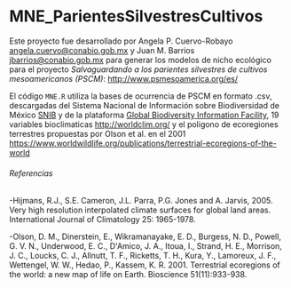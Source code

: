 # MNE_ParientesSilvestresCultivos

Este proyecto fue desarrollado por Angela P. Cuervo-Robayo <angela.cuervo@conabio.gob.mx> y 
Juan M. Barrios  <jbarrios@conabio.gob.mx> para generar los modelos de nicho ecológico para el proyecto _Salvaguardando a los parientes silvestres de cultivos mesoamericanos (PSCM)_: http://www.psmesoamerica.org/es/  

El código `MNE.R` utiliza la bases de ocurrencia de PSCM en formato .csv, descargadas del Sistema Nacional de Información sobre
Biodiversidad de México [SNIB](http://www.snib.mx/datos) y de la plataforma [Global Biodiversity Information Facility](https://www.gbif.org/), 19 variables bioclimaticas http://worldclim.org/ y el poligono de ecoregiones terrestres 
propuestas por Olson et al. en el 2001 https://www.worldwildlife.org/publications/terrestrial-ecoregions-of-the-world


###### Referencias
-Hijmans, R.J., S.E. Cameron, J.L. Parra, P.G. Jones and A. Jarvis, 2005. Very high resolution interpolated 
climate surfaces for global land areas. International Journal of Climatology 25: 1965-1978.

-Olson, D. M., Dinerstein, E., Wikramanayake, E. D., Burgess, N. D., Powell, G. V. N., Underwood, E. C., 
D'Amico, J. A., Itoua, I., Strand, H. E., Morrison, J. C., Loucks, C. J., Allnutt, T. F., Ricketts, T. H., Kura, Y., 
Lamoreux, J. F., Wettengel, W. W., Hedao, P., Kassem, K. R. 2001. Terrestrial ecoregions of the world: a new map of 
life on Earth. Bioscience 51(11):933-938.

[logo]: https://github.com/CONABIO/MNE_ParientesSilvestresCultivos/blob/master/img/conabio.png" "conabio"



